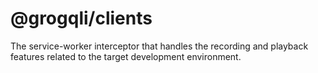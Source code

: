 # @grogqli/clients

The service-worker interceptor that handles the recording and playback features related to the target development environment.
